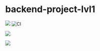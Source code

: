 # backend-project-lvl1
<a href="https://codeclimate.com/github/codeclimate/codeclimate/maintainability"><img src="https://api.codeclimate.com/v1/badges/a99a88d28ad37a79dbf6/maintainability" /></a> ![CI](https://github.com/romanbeli/backend-project-lvl1/workflows/CI/badge.svg)

<a href="https://asciinema.org/a/Qbe00ONSDFWFiTrg2nxSw7q8H" target="_blank"><img src="https://asciinema.org/a/Qbe00ONSDFWFiTrg2nxSw7q8H.svg" /></a>

<a href="https://asciinema.org/a/L5OA3AWDSOjvtxBgJWpB8QYO8" target="_blank"><img src="https://asciinema.org/a/L5OA3AWDSOjvtxBgJWpB8QYO8.svg" /></a>

